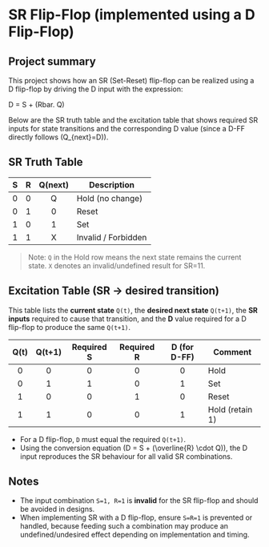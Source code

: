 # SR Flip-Flop (implemented using a D Flip-Flop)

## Project summary
This project shows how an SR (Set-Reset) flip-flop can be realized using a D flip-flop by driving the D input with the expression:

D = S + (Rbar. Q)

Below are the SR truth table and the excitation table that shows required SR inputs for state transitions and the corresponding D value (since a D-FF directly follows \(Q_{next}=D\)).

## SR Truth Table

| S | R | Q(next) | Description        |
|:-:|:-:|:-------:|--------------------|
| 0 | 0 |   Q     | Hold (no change)   |
| 0 | 1 |   0     | Reset              |
| 1 | 0 |   1     | Set                |
| 1 | 1 |   X     | Invalid / Forbidden|

> Note: `Q` in the Hold row means the next state remains the current state. `X` denotes an invalid/undefined result for SR=11.

## Excitation Table (SR → desired transition)  
This table lists the **current state** `Q(t)`, the **desired next state** `Q(t+1)`, the **SR inputs** required to cause that transition, and the **D** value required for a D flip-flop to produce the same `Q(t+1)`.

| Q(t) | Q(t+1) | Required S | Required R | D (for D-FF) | Comment              |
|:----:|:------:|:----------:|:----------:|:------------:|----------------------|
| 0    | 0      | 0          | 0          | 0            | Hold                 |
| 0    | 1      | 1          | 0          | 1            | Set                  |
| 1    | 0      | 0          | 1          | 0            | Reset                |
| 1    | 1      | 0          | 0          | 1            | Hold (retain 1)      |

- For a D flip-flop, `D` must equal the required `Q(t+1)`.  
- Using the conversion equation \(D = S + (\overline{R} \cdot Q)\), the D input reproduces the SR behaviour for all valid SR combinations.

## Notes
- The input combination `S=1, R=1` is **invalid** for the SR flip-flop and should be avoided in designs.  
- When implementing SR with a D flip-flop, ensure `S=R=1` is prevented or handled, because feeding such a combination may produce an undefined/undesired effect depending on implementation and timing.

